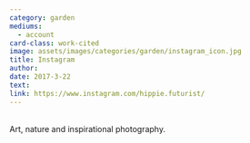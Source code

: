 ```yaml
---
category: garden
mediums:
  - account
card-class: work-cited
image: assets/images/categories/garden/instagram_icon.jpg
title: Instagram
author:
date: 2017-3-22
text:
link: https://www.instagram.com/hippie.futurist/
---
```

<br>
Art, nature and inspirational photography.
